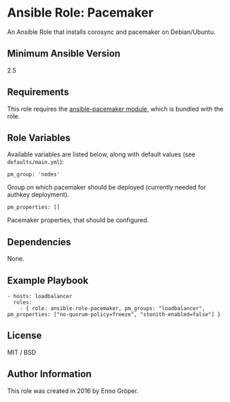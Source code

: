 # Ansible Role: Pacemaker

An Ansible Role that installs corosync and pacemaker on Debian/Ubuntu.

## Minimum Ansible Version

2.5

## Requirements

This role requires the [ansible-pacemaker module](https://github.com/egroeper/ansible-pacemaker), which is bundled with the role.

## Role Variables

Available variables are listed below, along with default values (see `defaults/main.yml`):

    pm_group: 'nodes'

Group on which pacemaker should be deployed (currently needed for authkey deployment).

    pm_properties: []

Pacemaker properties, that should be configured.


## Dependencies

None.

## Example Playbook

    - hosts: loadbalancer
      roles:
        - { role: ansible-role-pacemaker, pm_groups: "loadbalancer", pm_properties: ["no-quorum-policy=freeze", "stonith-enabled=false"] }

## License

MIT / BSD

## Author Information

This role was created in 2016 by Enno Gröper.
